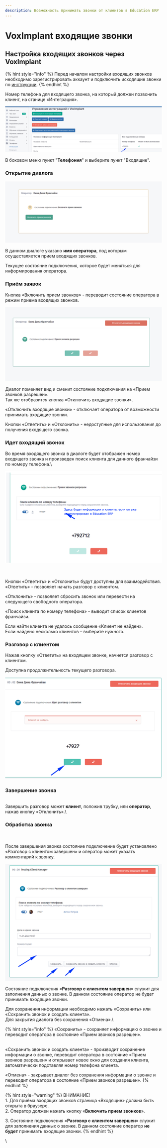 ```yaml
---
description: Возможность принимать звонки от клиентов в Education ERP
---
```


# VoxImplant входящие звонки

## Настройка входящих звонков **через VoxImplant**

{% hint style="info" %}
Перед началом настройки входящих звонков необходимо зарегистрировать аккаунт  и подключить исходящие звонки по [инструкции](../voximplant.md).
{% endhint %}

Номер телефона для входящего звонка, на который должен позвонить клиент,  на станице «Интеграция».

![](<../../.gitbook/assets/image (31).png>)

В боковом меню пункт "**Телефония**" и выберите пункт "Входящие".&#x20;

### Открытие диалога&#x20;

![](<../../.gitbook/assets/image (22) (2).png>)

В данном диалоге указано **имя оператора**, под которым осуществляется прием входящих звонков.

Текущее состояние подключения, которое будет меняться для информирования оператора.



### Приём заявок&#x20;

Кнопка «Включить прием звонков» -  переводит состояние оператора в режим приема входящих звонков.

![](<../../.gitbook/assets/image (26) (2).png>)

Диалог поменяет вид и сменит состояние подключения на «Прием звонков разрешен».\
Так же отобразится кнопка «Отключить входящие звонки».

«Отключить входящие звонки» - отключает оператора от возможности принимать входящие звонки.

Кнопки «Ответить» и «Отклонить» - недоступные для использования до получения  входящего звонка.

### Идет входящий звонок

Во время входящего звонка в диалоге будет отображен номер входящего звонка и произведен поиск клиента для данного франчайзи по номеру телефона.\


![](<../../.gitbook/assets/image (30).png>)

\
\
Кнопки «Ответить» и «Отклонить» будут доступны для взаимодействия.\
«Ответить» - позволяет начать разговор с клиентом.

«Отклонить» - позволяет сбросить звонок или перевести на следующего свободного оператора.

«Поиск клиента по номеру телефона» - выводит список клиентов франчайзи.&#x20;

Если найти клиента не удалось сообщение «Клиент не найден».\
Если найдено несколько клиентов – выберите нужного.&#x20;

### Разговор с клиентом

Нажав кнопку «Ответить» на входящем звонке, начнется разговор с клиентом.

Доступна  продолжительность текущего разговора.

![](<../../.gitbook/assets/image (33).png>)

### Завершение звонка

\
Завершить разговор может **клиент**, положив трубку, или **оператор**, нажав кнопку «Отклонить».\


### Обработка звонка

&#x20;\
\
После завершения звонка состояние подключение будет установлено «Разговор с клиентом завершен» и оператор может указать комментарий к звонку.

![](<../../.gitbook/assets/image (23) (2).png>)

Состояние подключения «**Разговор с клиентом завершен**» служит для заполнения данных о звонке. В данном состояние оператор не будет принимать входящие звонки.

Для сохранения информации необходимо нажать «Сохранить» или «Сохранить звонок и создать клиента».\
Для закрытия диалога без сохранения «Отмена».\


{% hint style="info" %}
«Сохранить» - сохраняет информацию о звонке и переводит оператора в состояние «Прием звонков разрешен».

\
«Сохранить звонок и создать клиента» - производит сохранение информации о звонке, переводит оператора в состояние «Прием звонков разрешен» и открывает новое окно для создания клиента, автоматически подставляя номер телефона клиента.

«Отмена» - закрывает диалог без сохранения информации о звонке и переводит оператора в состояние «Прием звонков разрешен».
{% endhint %}



{% hint style="warning" %}
ВНИМАНИЕ!\
1\. Для приёма входящих звонков страница «Входящие» должна быть открыта в браузере.\
2\. Оператор должен нажать кнопку «**Включить прием звонков**».

3\. Состояние подключения «**Разговор с клиентом завершен**» служит для заполнения данных о звонке. В данном состояние оператор **не будет** принимать входящие звонки.
{% endhint %}

\
